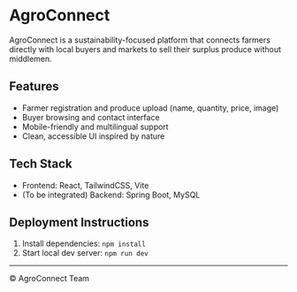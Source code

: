 # AgroConnect

AgroConnect is a sustainability-focused platform that connects farmers directly with local buyers and markets to sell their surplus produce without middlemen.

## Features
- Farmer registration and produce upload (name, quantity, price, image)
- Buyer browsing and contact interface
- Mobile-friendly and multilingual support
- Clean, accessible UI inspired by nature

## Tech Stack
- Frontend: React, TailwindCSS, Vite
- (To be integrated) Backend: Spring Boot, MySQL

## Deployment Instructions
1. Install dependencies: `npm install`
2. Start local dev server: `npm run dev`

---
© AgroConnect Team
